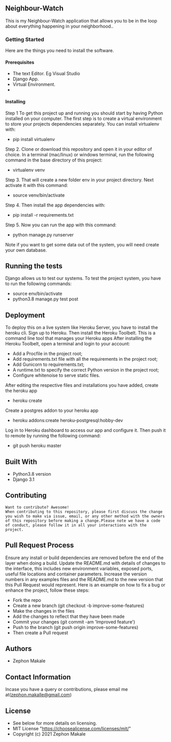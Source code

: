 ## Neighbour-Watch
This is my Neighbour-Watch application that allows you to be in the loop about everything happening in your neighborhood..

### Getting Started
Here are the things you need to install the software.

#### Prerequisites
* The text Editor. Eg Visual Studio
* Django App.
* Virtual Environment.
* 
#### Installing
Step 1
To get this project up and running you should start by having Python installed on your computer. The first step is to create a virtual environment to store your projects dependencies separately. You can install virtualenv with:
* pip install virtualenv
  
Step 2. 
Clone or download this repository and open it in your editor of choice. In a terminal (mac/linux) or windows terminal, run the following command in the base directory of this project:
* virtualenv venv
  
Step 3.
That will create a new folder env in your project directory. Next activate it with this command:
* source venv/bin/activate
  

Step 4.
Then install the app dependencies with:
* pip install -r requirements.txt

Step 5.
Now you can run the app with this command:
* python manage.py runserver

Note if you want to get some data out of the system, you will need create your own database.
## Running the tests
Django allows us to test our systems. To test the project system, you have to run the following commands:
* source env/bin/activate 
* python3.8 manage.py test post

## Deployment
To deploy this on a live system like Heroku Server, you have to install the heroku cli.
Sign up to Heroku.
Then install the Heroku Toolbelt. This is a command line tool that manages your Heroku apps
After installing the Heroku Toolbelt, open a terminal and login to your account:

* Add a Procfile in the project root;
* Add requirements.txt file with all the requirements in the project root;
* Add Gunicorn to requirements.txt;
* A runtime.txt to specify the correct Python version in the project root;
* Configure whitenoise to serve static files.
  
After editing the respective files and installations you have added, create the heroku app
* heroku create 
  
Create a postgres addon to your heroku app
* heroku addons:create heroku-postgresql:hobby-dev

Log in to Heroku dashboard to access our app and configure it. Then push it to remote by running the following command:
* git push heroku master
## Built With
  * Python3.8 version
  * Django 3.1
   

 ## Contributing
    Want to contribute? Awesome!
    When contributing to this repository, please first discuss the change you wish to make via issue, email, or any other method with the owners of this repository before making a change.Please note we have a code of conduct, please follow it in all your interactions with the project.
  ## Pull Request Process
  Ensure any install or build dependencies are removed before the end of the layer when doing a build. 
  Update the README.md with details of changes to the interface, this includes new environment variables, exposed ports, useful file locations and container parameters.
  Increase the version numbers in any examples files and the README.md to the new version that this Pull Request would represent. 
  Here is an example on how to fix a bug or enhance the project, follow these steps:
   * Fork the repo
   * Create a new branch (git checkout -b improve-some-features)
   * Make the changes in the files
   * Add the changes to reflect that they have been made
   * Commit your changes (git commit -am 'Improved feature')
   * Push to the branch (git push origin improve-some-features)
   * Then create a Pull request

## Authors
* Zephon Makale
## Contact Information
Incase you have a query or contributions, please email me at(zephon.makalle@gmail.com)

## License
   * See below for more details on licensing.
   * MIT License "https://choosealicense.com/licenses/mit/"
   * Copyright (c) 2021 Zephon Makale